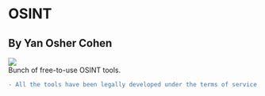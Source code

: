 # OSINT
## By Yan Osher Cohen
![](https://cdn.pixabay.com/photo/2017/05/08/19/35/cyber-security-2296269_960_720.jpg)  
Bunch of free-to-use OSINT tools.  
  
```diff
- All the tools have been legally developed under the terms of service of the companies and their approval.
```

